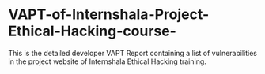 # VAPT-of-Internshala-Project-Ethical-Hacking-course-
This is the detailed developer VAPT Report containing a list of vulnerabilities in the project website of Internshala Ethical Hacking training.

